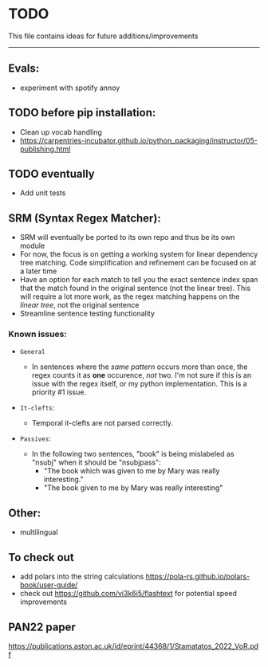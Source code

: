 # TODO
This file contains ideas for future additions/improvements

------

## Evals:
- experiment with spotify annoy

## TODO before pip installation:
- Clean up vocab handling
- https://carpentries-incubator.github.io/python_packaging/instructor/05-publishing.html

## TODO eventually
- Add unit tests


## SRM (Syntax Regex Matcher):
- SRM will eventually be ported to its own repo and thus be its own module
- For now, the focus is on getting a working system for linear dependency tree matching. Code simplification and refinement can be focused on at a later time
- Have an option for each match to tell you the exact sentence index span that the match found in the original sentence (not the linear tree). This will require a lot more work, as the regex matching happens on the _linear tree_, not the original sentence 
- Streamline sentence testing functionality


### Known issues:

- `General`
    - In sentences where the _same pattern_ occurs more than once, the regex counts it as **one** occurence, _not_ two. I'm not sure if this is an issue with the regex itself, or my python implementation. This is a priority \#1 issue.

- `It-clefts`:
    - Temporal it-clefts are not parsed correctly. 

- `Passives`:
    - In the following two sentences, "book" is being mislabeled as "nsubj" when it should be "nsubjpass":
        - "The book which was given to me by Mary was really interesting."
        - "The book given to me by Mary was really interesting"


## Other:
- multilingual 


## To check out
- add polars into the string calculations https://pola-rs.github.io/polars-book/user-guide/
- check out https://github.com/vi3k6i5/flashtext for potential speed improvements

## PAN22 paper
https://publications.aston.ac.uk/id/eprint/44368/1/Stamatatos_2022_VoR.pdf
